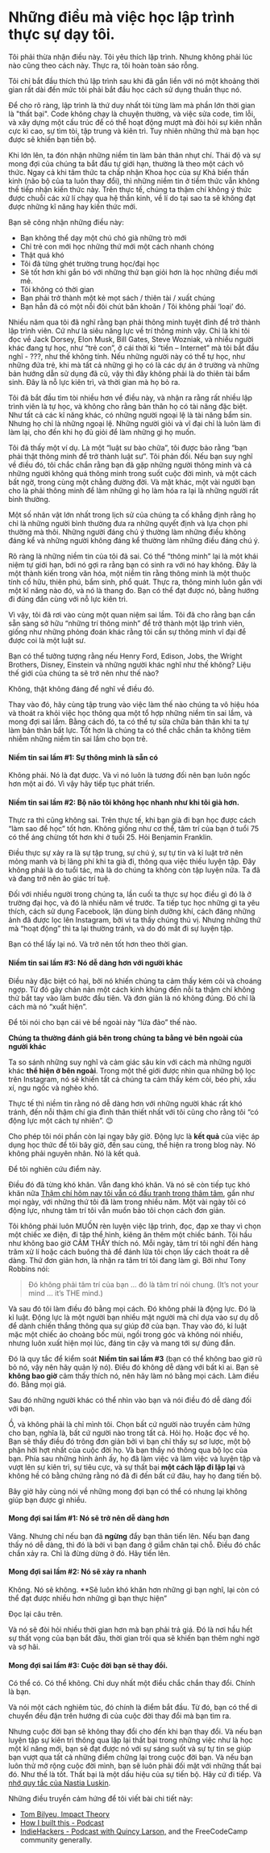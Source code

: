 # Những điều mà việc học lập trình thực sự dạy tôi.

Tôi phải thừa nhận điều này. Tôi yêu thích lập trình. Nhưng không phải lúc nào cũng theo cách này. Thực ra, tôi hoàn toàn sáo rỗng.

Tôi chỉ bắt đầu thích thú lập trình sau khi đã gắn liền với nó một khoảng thời gian rất dài đến mức tôi phải bắt đầu học cách sử dụng thuần thục nó.

Để cho rõ ràng, lập trình là thứ duy nhất tôi từng làm mà phần lớn thời gian là "thất bại". Code không chạy là chuyện thường, và việc sửa code, tìm lỗi, và xây dựng một cấu trúc để có thể hoạt động mượt mà đòi hỏi sự kiên nhẫn cực kì cao, sự tìm tòi, tập trung và kiên trì. Tuy nhiên những thứ mà bạn học được sẽ khiến bạn tiến bộ.

Khi lớn lên, ta đón nhận những niềm tin làm bản thân nhụt chí. Thái độ và sự mong đợi của chúng ta bắt đầu tự giới hạn, thường là theo một cách vô thức. Ngay cả khi tâm thức ta chấp nhận Khoa học của sự Khả biến thần kinh (não bộ của ta luôn thay đổi), thì những niềm tin ở tiềm thức vẫn không thế tiếp nhận kiến thức này. Trên thực tế, chúng ta thậm chí không ý thức được chuỗi các xử lí chạy qua hệ thần kinh, về lí do tại sao ta sẽ không đạt được những kĩ năng hay kiến thức mới.   

Bạn sẽ công nhận những điều này:

*   Bạn không thể dạy một chú chó già những trò mới
*   Chỉ trẻ con mới học những thứ mới một cách nhanh chóng
*   Thật quá khó
*   Tôi đã từng ghét trường trung học/đại học
*   Sẽ tốt hơn khi gắn bó với những thứ bạn giỏi hơn là học những điều mới mẻ.
*   Tôi không có thời gian
*   Bạn phải trở thành một kẻ mọt sách / thiên tài / xuất chúng
*   Bạn hẳn đã có một nỗi đôi chút băn khoăn / Tôi không phải ‘loại’ đó. 

Nhiều năm qua tôi đã nghĩ rằng bạn phải thông minh tuyệt đỉnh để trở thành lập trình viên. Cứ như là siêu năng lực về trí thông minh vậy. Chỉ là khi tôi đọc về Jack Dorsey, Elon Musk, Bill Gates, Steve Wozniak, và nhiều người khác đang tự học, như “trẻ con”, ở cái thời kì “tiền – Internet” mà tôi bắt đầu nghĩ - ???, như thế không tính. Nếu những người này có thể tự học, như những đứa trẻ, khi mà tất cả những gì họ có là các dự án ở trường và những bản hướng dẫn sử dụng đã cũ, vậy thì đây không phải là do thiên tài bẩm sinh. Đây là nỗ lực kiên trì, và thời gian mà họ bỏ ra.

Tôi đã bắt đầu tìm tòi nhiều hơn về điều này, và nhận ra rằng rất nhiều lập trình viên là tự học, và không cho rằng bản thân họ có tài năng đặc biệt. Như tất cả các kĩ năng khác, có những người ngoại lệ là tài năng bẩm sin. Nhưng họ chỉ là những ngoại lệ. Những người giỏi và vĩ đại chỉ là luôn làm đi làm lại, cho đến khi họ đủ giỏi để làm những gì họ muốn.

Tôi đã thấy một ví dụ. Là một “luật sư bào chữa”, tôi được bảo rằng “bạn phải thật thông minh để trở thành luật sư”. Tôi phản đối. Nếu bạn suy nghĩ về điều đó, tôi chắc chắn rằng bạn đã gặp những người thông minh và cả những người không quá thông minh trong suốt cuộc đời mình, và một cách bất ngờ, trong cùng một chằng đường đời. Và mặt khác, một vài người bạn cho là phải thông minh để làm những gì họ làm hóa ra lại là những người rất bình thường. 

Một số nhân vật lớn nhất trong lịch sử của chúng ta cố khẳng định rằng họ chỉ là những người bình thường đưa ra những quyết định và lựa chọn phi thường mà thôi. Những người đáng chú ý thường làm những điều không đáng kể và những người không đáng kể thường làm những điều đáng chú ý.

Rõ ràng là những niềm tin của tôi đã sai. Có thể “thông minh” lại là một khái niệm tự giới hạn, bới nó gợi ra rằng bạn có sinh ra với nó hay không. Đây là một thành kiến trong văn hóa, một niềm tin rằng thông minh là một thuộc tính cố hữu, thiên phú, bẩm sinh, phổ quát. Thực ra, thông minh luôn gắn với một kĩ năng nào đó, và nó là thang đo. Bạn có thể đạt được nó, bằng hướng đi đúng đắn cùng với nỗ lực kiên trì. 

Vì vậy, tôi đã rơi vào cùng một quan niệm sai lầm. Tôi đã cho rằng bạn cần sẵn sàng sở hữu “những trí thông minh” để trở thành một lập trình viên, giống như những phỏng đoán khác rằng tôi cần sự thông minh vĩ đại để được coi là một luật sư. 

Bạn có thể tưởng tượng rằng nếu Henry Ford, Edison, Jobs, the Wright Brothers, Disney, Einstein và những người khác nghĩ như thế không? Liệu thế giới của chúng ta sẽ trở nên như thế nào?

Không, thật không đáng để nghĩ về điều đó.

Thay vào đó, hãy cùng tập trung vào việc làm thế nào chúng ta vô hiệu hóa và thoát ra khỏi việc học thông qua một tổ hợp những niềm tin sai lầm, và mong đợi sai lầm. Bằng cách đó, ta có thể tự sửa chữa bản thân khi ta tự làm bản thân bất lực. Tốt hơn là chúng ta có thể chắc chắn ta không tiêm nhiễm những niềm tin sai lầm cho bọn trẻ.

#### Niềm tin sai lầm #1: Sự thông minh là sẵn có

Không phải. Nó là đạt được. Và vì nó luôn là tương đối nên bạn luôn ngốc hơn một ai đó. Vì vậy hãy tiếp tục phát triển.

#### Niềm tin sai lầm #2: Bộ não tôi không học nhanh như khi tôi già hơn.

Thực ra thì cũng không sai. Trên thực tế, khi bạn già đi bạn học được cách “làm sao để học” tốt hơn. Không giống như cơ thể, tâm trí của bạn ở tuổi 75 có thể áng chừng tốt hơn khi ở tuổi 25. Hỏi Benjamin Franklin.

Điều thực sự xảy ra là sự tập trung, sự chú ý, sự tự tin và kỉ luật trở nên mỏng manh và bị lãng phí khi ta già đi, thông qua việc thiếu luyện tập. Đây không phải là do tuổi tác, mà là do chúng ta không còn tập luyện nữa. Ta đã và đang trở nên ảo giác trí tuệ.  

Đối với nhiều người trong chúng ta, lần cuối ta thực sự học điều gì đó là ở trường đại học, và đó là nhiều năm về trước. Ta tiếp tục học những gì ta yêu thích, cách sử dụng Facebook, lặn dùng bình dưỡng khí, cách đăng những ảnh đã được lọc lên Instagram, bởi vì ta thấy chúng thú vị. Nhưng những thứ mà “hoạt động” thì ta lại thường tránh, và do đó mất đi sự luyện tập.

Bạn có thể lấy lại nó. Và trở nên tốt hơn theo thời gian.

#### Niềm tin sai lầm #3: Nó dễ dàng hơn với người khác

Điều này đặc biệt có hại, bởi nó khiến chúng ta cảm thấy kém cỏi và choáng ngợp. Từ đó gây chán nản một cách kinh khủng đến nỗi ta thậm chí không thử bắt tay vào làm bước đầu tiên. Và đơn giản là nó không đúng. Đó chỉ là cách mà nó “xuất hiện”.  

Để tôi nói cho bạn cái vẻ bề ngoài này “lừa đảo” thế nào.

**Chúng ta thường đánh giá bên trong chúng ta bằng vẻ bên ngoài của người khác**

Ta so sánh những suy nghĩ và cảm giác sâu kín với cách mà những người khác **thể hiện ở bên ngoài**. Trong một thế giới được nhìn qua những bộ lọc trên Instagram, nó sẽ khiến tất cả chúng ta cảm thấy kém cỏi, béo phì, xấu xí, ngu ngốc và nghèo khó.  

Thực tế thì niềm tin rằng nó dễ dàng hơn với những người khác rất khó tránh, đến nỗi thậm chí gia đình thân thiết nhất với tôi cũng cho rằng tôi “có động lực một cách tự nhiên”. 😉 

Cho phép tôi nói phần còn lại ngay bây giờ. Động lực là **kết quả** của việc áp dụng học thức để tôi bây giờ, đến sau cùng, thể hiện ra trong blog này. Nó không phải nguyên nhân. Nó là kết quả.

Để tôi nghiên cứu điểm này.

Điều đó đã từng khó khăn. Vẫn đang khó khăn. Và nó sẽ còn tiếp tục khó khăn nữa [Thậm chí hôm nay tôi vẫn có đấu tranh trong thâm tâm](https://medium.com/my-mindset-mission/for-the-record-i-am-constantly-battling-doubt-4128409df7dc), gần như mọi ngày, với những thứ tôi đã làm trong nhiều năm. Một vài ngày tôi có động lực, nhưng tâm trí tôi vẫn muốn bảo tôi chọn cách đơn giản.

Tôi không phải luôn MUỐN rèn luyện việc lập trình, đọc, đạp xe thay vì chọn một chiếc xe điện, đi tập thể hình, kiêng ăn thêm một chiếc bánh. Tôi hầu như không bao giờ CẢM THẤY thích nó. Mỗi ngày, tâm trí tôi nghĩ đến hàng trăm xử lí hoặc cách buông thả để đánh lừa tôi chọn lấy cách thoát ra dễ dàng. Thứ đơn giản hơn, là nhận ra tâm trí tôi đang làm gì. Bởi như Tony Robbins nói: 

> Đó không phải tâm trí của bạn … đó là tâm trí nói chung. (It’s not your mind … it’s THE mind.)

Và sau đó tôi làm điều đó bằng mọi cách. Đó không phải là động lực. Đó là kỉ luật. Động lực là một người bạn nhiều mặt người mà chỉ dựa vào sự dụ dỗ để dành chiến thắng thông qua sự giúp đỡ của bạn. Thay vào đó, kỉ luật mặc một chiếc áo choàng bốc mùi, ngồi trong góc và không nói nhiều, nhưng luôn xuất hiện mọi lúc, đáng tin cậy và mang tới sự đúng đắn.

Đó là quy tắc để kiểm soát **Niềm tin sai lầm #3** (bạn có thể không bao giờ rũ bỏ nó, vậy nên hãy quản lý nó). Điều đó không dễ dàng với bất kì ai. Bạn sẽ **không bao giờ** cảm thấy thích nó, nên hãy làm nó bằng mọi cách. Làm điều đó. Bằng mọi giá.  

Sau đó những người khác có thể nhìn vào bạn và nói điều đó dễ dàng đối với bạn.

Ồ, và không phải là chỉ mình tôi. Chọn bất cứ người nào truyền cảm hứng cho bạn, nghĩa là, bất cứ người nào trong tất cả. Hỏi họ. Hoặc đọc về họ. Bạn sẽ thấy điều đó trông đơn giản bởi vì bạn chỉ thấy sự sơ lược, một bộ phận hời hợt nhất của cuộc đời họ. Và bạn thấy nó thông qua bộ lọc của bạn. Phía sau những hình ảnh ấy, họ đã làm việc và làm việc và luyện tập và vượt lên sự kiên trì, sự tiêu cực, và sự thất bại **một cách lặp đi lặp lại** và không hề có bằng chứng rằng nó đã đi đến bất cứ đâu, hay họ đang tiến bộ.

Bây giờ hãy cùng nói về những mong đợi bạn có thể có nhưng lại không giúp bạn được gì nhiều.


#### Mong đợi sai lầm #1: Nó sẽ trở nên dễ dàng hơn

Vâng. Nhưng chỉ nếu bạn đã **ngừng** đẩy bạn thân tiến lên. Nếu bạn đang thấy nó dễ dàng, thì đó là bởi vì bạn đang ở giẫm chân tại chỗ. Điều đó chắc chắn xảy ra. Chỉ là đừng dừng ở đó. Hãy tiến lên.

#### Mong đợi sai lầm #2: Nó sẽ xảy ra nhanh

Không. Nó sẽ không. **Sẽ luôn khó khăn hơn những gì bạn nghĩ, lại còn có thể đạt được nhiều hơn những gì bạn thực hiện”

Đọc lại câu trên.

Và nó sẽ đòi hỏi nhiều thời gian hơn mà bạn phải trả giá. Đó là nơi hầu hết sự thất vọng của bạn bắt đâu, thời gian trôi qua sẽ khiến bạn thêm nghi ngờ và sợ hãi. 

#### Mong đợi sai lầm #3: Cuộc đời bạn sẽ thay đổi.

Có thể có. Có thể không. Chỉ duy nhất một điều chắc chắn thay đổi. Chính là bạn.

Và nói một cách nghiêm túc, đó chính là điểm bắt đầu. Từ đó, bạn có thể di chuyển đều đặn trên hướng đi của cuộc đời thay đổi mà bạn tìm ra. 

Nhưng cuộc đời bạn sẽ không thay đổi cho đến khi bạn thay đổi. Và nếu bạn luyện tập sự kiên trì thông qua lặp lại thất bại trong những việc như là học một kĩ năng mới, bạn sẽ đạt được nó với sự sáng suốt và sự tự tin se giúp bạn vượt qua tất cả những điểm chững lại trong cuộc đời bạn. Và nếu bạn luôn thử mở rộng cuộc đời mình, bạn sẽ luôn phải đối mặt với những thất bại đó. Như thế là tốt. Thất bại là một dấu hiệu của sự tiến bộ. Hãy cứ đi tiếp. Và [nhớ quy tắc của Nastia Luskin](https://www.linkedin.com/pulse/you-can-give-upif-follow-one-rule-zubin-pratap/).

Những điều truyền cảm hứng để tôi viết bài chi tiết này:

*   [Tom Bilyeu, Impact Theory](https://impacttheory.com)
*   [How I built this - Podcast](https://www.npr.org/podcasts/510313/how-i-built-this)
*   [IndieHackers - Podcast with Quincy Larson,](https://www.indiehackers.com/podcast/056-quincy-larson-of-freecodecamp) and the FreeCodeCamp community generally.



